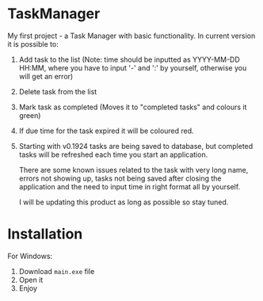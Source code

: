 # TaskManager

My first project - a Task Manager with basic functionality. In current version it is possible to:
1. Add task to the list (Note: time should be inputted as YYYY-MM-DD HH:MM, where you have to input '-' and ':' by yourself, otherwise you will get an error)
2. Delete task from the list
3. Mark task as completed (Moves it to "completed tasks" and colours it green)
4. If due time for the task expired it will be coloured red.
5. Starting with v0.1924 tasks are being saved to database, but completed tasks will be refreshed each time you start an application.

   There are some known issues related to the task with very long name, errors not showing up, tasks not being saved after closing the application and the need to input time in right format all by yourself.
   
   I will be updating this product as long as possible so stay tuned.

# Installation

For Windows:

1. Download ``main.exe`` file
2. Open it
3. Enjoy